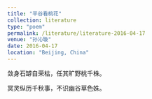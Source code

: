 ```yaml
---
title: "平谷看桃花"
collection: literature
type: "poem"
permalink: /literature/literature-2016-04-17
venue: "孙沁璇"
date: 2016-04-17
location: "Beijing, China"
---
```


敛身石罅自荣枯，任其旷野桃千株。 

冥灵纵历千秋事，不识幽谷草色姝。
